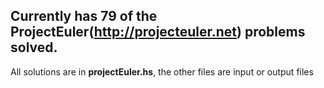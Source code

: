 Currently has 79 of the ProjectEuler(http://projecteuler.net) problems solved.
--

All solutions are in **projectEuler.hs**, the other files are input or output files
